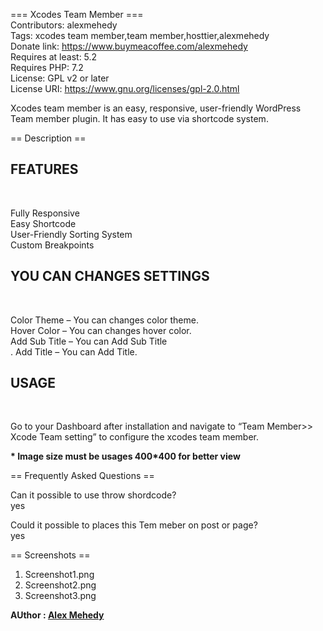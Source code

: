 === Xcodes Team Member === <br>
Contributors: alexmehedy <br>
Tags: xcodes team member,team member,hosttier,alexmehedy <br>
Donate link: https://www.buymeacoffee.com/alexmehedy <br>
Requires at least: 5.2 <br>
Requires PHP: 7.2 <br>
License: GPL v2 or later <br>
License URI: https://www.gnu.org/licenses/gpl-2.0.html <br> 

Xcodes team member  is an easy, responsive, user-friendly WordPress Team member plugin. It has  easy to use via shortcode system.<br>

== Description == <br>

 <h2>FEATURES </h2> <br>

Fully Responsive <br>
Easy Shortcode <br>
User-Friendly Sorting System <br>
Custom Breakpoints <br>

<h2> YOU CAN CHANGES SETTINGS</h2> <br>


Color Theme – You can changes color theme. <br>
Hover Color – You can changes hover color. <br>
Add Sub Title  – You can Add Sub Title  <br>.
Add Title  – You can Add Title. <br>



<h2>USAGE</h2> <br>


Go to your Dashboard after installation and navigate to “Team Member>> Xcode Team setting” to configure the xcodes team member. <br>

<b>* Image size must be usages 400*400 for better view</b>  <br>


== Frequently Asked Questions == <br>

Can it possible to use throw shordcode? <br>
yes <br>

Could it possible to places this Tem meber on post or page? <br>
yes<br>

== Screenshots == <br>
1. Screenshot1.png <br>
2. Screenshot2.png <br>
3. Screenshot3.png<br>


<b> AUthor : <a href="https://fb.com/alex.mehedy">Alex Mehedy</a> </b>
